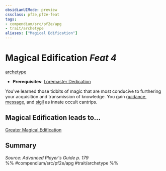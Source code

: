 ```yaml
---
obsidianUIMode: preview
cssclass: pf2e,pf2e-feat
tags:
- compendium/src/pf2e/apg
- trait/archetype
aliases: ["Magical Edification"]
---
```

# Magical Edification  *Feat 4*  
[archetype](../../Rules/traits/archetype.md)  

- **Prerequisites**: [Loremaster Dedication](loremaster-dedication-apg.md)

You've learned those tidbits of magic that are most conducive to furthering your acquisition and transmission of knowledge. You gain [guidance](../spells/guidance.md), [message](../spells/message.md), and [sigil](../spells/sigil.md) as innate occult cantrips.

## Magical Edification leads to...

[Greater Magical Edification](greater-magical-edification-apg.md)

## Summary

*Source: Advanced Player's Guide p. 179*  
%% #compendium/src/pf2e/apg #trait/archetype %%